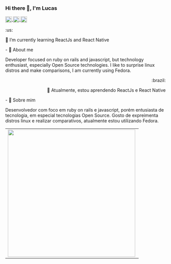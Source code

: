 ### Hi there 👋, I'm Lucas



<a href="https://github.com/brandaoplaster" target="blank">
 <img align="center" src="https://cdn.jsdelivr.net/npm/simple-icons@3.0.1/icons/linkedin.svg" alt="brandaoplaster" height="20" width="20" />
</a>

<a href="https://www.linkedin.com/in/lucas-plaster-204571143/" target="blank">
 <img align="center" src="https://cdn.jsdelivr.net/npm/simple-icons@3.0.1/icons/github.svg" alt="brandaoplaster" height="20" width="20" />
</a>

<a href="https://sourcerer.io/brandaoplaster" target="blank">
 <img align="center" src="https://cdn.jsdelivr.net/npm/simple-icons@3.0.1/icons/opensourceinitiative.svg" alt="brandaoplaster" height="20" width="20" />
</a>

<p align="left">
 :us:
</p>
<p align="left">
  🌱 I’m currently learning ReactJs and React Native 
</p>
<p align="left">
 - 💬 About me
 
 Developer focused on ruby on rails and javascript, but technology enthusiast, especially Open Source technologies.
 I like to surprise linux distros and make comparisons, I am currently using Fedora.
</p>

<p align="right">
 :brazil:
</p>
<p align="right">
  🌱 Atualmente, estou aprendendo ReactJs e React Native 
</p>
<p align="left">
 - 💬 Sobre mim 
 
Desenvolvedor com foco em ruby on rails e javascript, porém entusiasta de tecnologia, em especial tecnologias Open Source.
Gosto de expreimenta distros linux e realizar comparativos, atualmente estou utilizando Fedora.
</p>

<center>
 <table>
   <tr>
       <td><img width="400px" align="left" src="https://github-readme-stats.vercel.app/api/top-langs/?username=brandaoplaster&hide=html&layout=compact" /></td>
   </tr>   
 </table>
</center>

<!--
**brandaoplaster/brandaoplaster** is a ✨ _special_ ✨ repository because its `README.md` (this file) appears on your GitHub profile.
<p align="center"> 
 <img src="https://github-readme-stats.vercel.app/api?username=brandaoplaster&show_icons=true" alt="brandaoplaster" /> 
</p>
<p align="left">
 <img src="https://komarev.com/ghpvc/?username=brandaoplaster" alt="brandaoplaster" /> 
</p>

Here are some ideas to get you started:

- 🔭 I’m currently working on ...
- 👯 I’m looking to collaborate on ...
- 🤔 I’m looking for help with ...
- 💬 Ask me about ...
- 📫 How to reach me: ...
- 😄 Pronouns: ...
- ⚡ Fun fact: ...
-->


